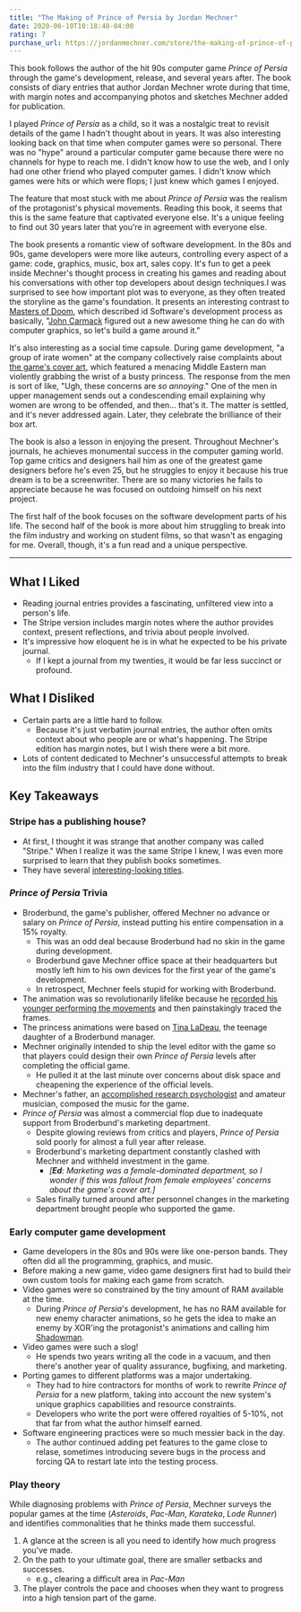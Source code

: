 ```yaml
---
title: "The Making of Prince of Persia by Jordan Mechner"
date: 2020-06-10T10:18:48-04:00
rating: 7
purchase_url: https://jordanmechner.com/store/the-making-of-prince-of-persia/
---
```


This book follows the author of the hit 90s computer game *Prince of Persia* through the game's development, release, and several years after. The book consists of diary entries that author Jordan Mechner wrote during that time, with margin notes and accompanying photos and sketches Mechner added for publication.

<!--more-->

I played *Prince of Persia* as a child, so it was a nostalgic treat to revisit details of the game I hadn't thought about in years. It was also interesting looking back on that time when computer games were so personal. There was no "hype" around a particular computer game because there were no channels for hype to reach me. I didn't know how to use the web, and I only had one other friend who played computer games. I didn't know which games were hits or which were flops; I just knew which games I enjoyed.

The feature that most stuck with me about *Prince of Persia* was the realism of the protagonist's physical movements. Reading this book, it seems that this is the same feature that captivated everyone else. It's a unique feeling to find out 30 years later that you're in agreement with everyone else.

The book presents a romantic view of software development. In the 80s and 90s, game developers were more like auteurs, controlling every aspect of a game: code, graphics, music, box art, sales copy. It's fun to get a peek inside Mechner's thought process in creating his games and reading about his conversations with other top developers about design techniques.I was surprised to see how important plot was to everyone, as they often treated the storyline as the game's foundation. It presents an interesting contrast to [Masters of Doom](https://smile.amazon.com/Masters-Doom-Created-Transformed-Culture/dp/0812972155/), which described id Software's development process as basically, "[John Carmack](https://en.wikipedia.org/wiki/John_Carmack) figured out a new awesome thing he can do with computer graphics, so let's build a game around it."

It's also interesting as a social time capsule. During game development, "a group of irate women" at the company collectively raise complaints about [the game's cover art](cover-art.jpg), which featured a menacing Middle Eastern man violently grabbing the wrist of a busty princess. The response from the men is sort of like, "Ugh, these concerns are *so annoying*." One of the men in upper management sends out a condescending email explaining why women are wrong to be offended, and then... that's it. The matter is settled, and it's never addressed again. Later, they celebrate the brilliance of their box art.

The book is also a lesson in enjoying the present. Throughout Mechner's journals, he achieves monumental success in the computer gaming world. Top game critics and designers hail him as one of the greatest game designers before he's even 25, but he struggles to enjoy it because his true dream is to be a screenwriter. There are so many victories he fails to appreciate because he was focused on outdoing himself on his next project.

The first half of the book focuses on the software development parts of his life. The second half of the book is more about him struggling to break into the film industry and working on student films, so that wasn't as engaging for me. Overall, though, it's a fun read and a unique perspective.

---

## What I Liked

* Reading journal entries provides a fascinating, unfiltered view into a person's life.
* The Stripe version includes margin notes where the author provides context, present reflections, and trivia about people involved.
* It's impressive how eloquent he is in what he expected to be his private journal.
  * If I kept a journal from my twenties, it would be far less succinct or profound.

## What I Disliked

* Certain parts are a little hard to follow.
  * Because it's just verbatim journal entries, the author often omits context about who people are or what's happening. The Stripe edition has margin notes, but I wish there were a bit more.
* Lots of content dedicated to Mechner's unsuccessful attempts to break into the film industry that I could have done without.

## Key Takeaways

### Stripe has a publishing house?

* At first, I thought it was strange that another company was called "Stripe." When I realize it was the same Stripe I knew, I was even more surprised to learn that they publish books sometimes.
* They have several [interesting-looking titles](https://press.stripe.com/).

### *Prince of Persia* Trivia

* Broderbund, the game's publisher, offered Mechner no advance or salary on *Prince of Persia*, instead putting his entire compensation in a 15% royalty.
  * This was an odd deal because Broderbund had no skin in the game during development.
  * Broderbund gave Mechner office space at their headquarters but mostly left him to his own devices for the first year of the game's development.
  * In retrospect, Mechner feels stupid for working with Broderbund.
* The animation was so revolutionarily lifelike because he [recorded his younger performing the movements](https://www.youtube.com/watch?v=PH0cpppGuow) and then painstakingly traced the frames.
* The princess animations were based on [Tina LaDeau](https://www.youtube.com/watch?v=0vG403uFdYc), the teenage daughter of a Broderbund manager.
* Mechner originally intended to ship the level editor with the game so that players could design their own *Prince of Persia* levels after completing the official game.
  * He pulled it at the last minute over concerns about disk space and cheapening the experience of the official levels.
* Mechner's father, an [accomplished research psychologist](https://en.wikipedia.org/wiki/Francis_Mechner) and amateur musician, composed the music for the game.
* *Prince of Persia* was almost a commercial flop due to inadequate support from Broderbund's marketing department.
  * Despite glowing reviews from critics and players, *Prince of Persia* sold poorly for almost a full year after release.
  * Broderbund's marketing department constantly clashed with Mechner and withheld investment in the game.
    * *[**Ed**: Marketing was a female-dominated department, so I wonder if this was fallout from female employees' concerns about the game's cover art.]*
  * Sales finally turned around after personnel changes in the marketing department brought people who supported the game.

### Early computer game development

* Game developers in the 80s and 90s were like one-person bands. They often did all the programming, graphics, and music.
* Before making a new game, video game designers first had to build their own custom tools for making each game from scratch.
* Video games were so constrained by the tiny amount of RAM available at the time.
  * During *Prince of Persia*'s development, he has no RAM available for new enemy character animations, so he gets the idea to make an enemy by XOR'ing the protagonist's animations and calling him [Shadowman](https://princeofpersia.fandom.com/wiki/Shadowman).
* Video games were such a slog!
  * He spends two years writing all the code in a vacuum, and then there's another year of quality assurance, bugfixing, and marketing.
* Porting games to different platforms was a major undertaking.
  * They had to hire contractors for months of work to rewrite *Prince of Persia* for a new platform, taking into account the new system's unique graphics capabilities and resource constraints.
  * Developers who write the port were offered royalties of 5-10%, not that far from what the author himself earned.
* Software engineering practices were so much messier back in the day.
  * The author continued adding pet features to the game close to relase, sometimes introducing severe bugs in the process and forcing QA to restart late into the testing process.

### Play theory

While diagnosing problems with *Prince of Persia*, Mechner surveys the popular games at the time (*Asteroids*, *Pac-Man*, *Karateka*, *Lode Runner*) and identifies commonalities that he thinks made them successful.

1. A glance at the screen is all you need to identify how much progress you've made.
1. On the path to your ultimate goal, there are smaller setbacks and successes.
    * e.g., clearing a difficult area in *Pac-Man*
1. The player controls the pace and chooses when they want to progress into a high tension part of the game.